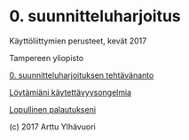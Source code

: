 # 0. suunnitteluharjoitus

Käyttöliittymien perusteet, kevät 2017

Tampereen yliopisto

[0. suunnitteluharjoituksen tehtävänanto](https://github.com/areee/tiea1_sh0/blob/master/SH0_tehtavananto.pdf)

[Löytämiäni käytettävyysongelmia](https://github.com/areee/tiea1_sh0/blob/master/loytamiani_kaytettavyysongelmia.txt)

[Lopullinen palautukseni](https://github.com/areee/tiea1_sh0/blob/master/Ylhavuori_Arttu_SH0_lopullinen.pdf)

(c) 2017 Arttu Ylhävuori
